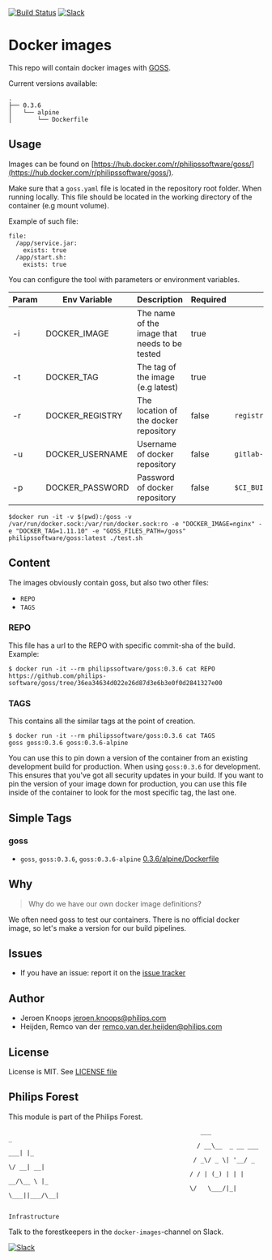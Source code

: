 [![Build Status](https://github.com/philips-software/goss/workflows/build/badge.svg)](https://github.com/philips-software/goss/actions/)
[![Slack](https://philips-software-slackin.now.sh/badge.svg)](https://philips-software-slackin.now.sh)

# Docker images

This repo will contain docker images with [GOSS](https://goss.rocks/).

Current versions available:
```
.
├── 0.3.6
│   └── alpine
│       └── Dockerfile
```
## Usage

Images can be found on [https://hub.docker.com/r/philipssoftware/goss/](https://hub.docker.com/r/philipssoftware/goss/).

Make sure that a `goss.yaml` file is located in the repository root folder.
When running locally. This file should be located in the working directory of the container (e.g mount volume).

Example of such file:

```
file:
  /app/service.jar:
    exists: true
  /app/start.sh:
    exists: true

```

You can configure the tool with parameters or environment variables.

Param | Env Variable    | Description                                   | Required  | Default
------|-----------------|-----------------------------------------------|-----------|-------------------------
-i    | DOCKER_IMAGE    | The name of the image that needs to be tested | true      |
-t    | DOCKER_TAG      | The tag of the image (e.g latest)             | true      |
-r    | DOCKER_REGISTRY | The location of the docker repository         | false     | `registry.hub.docker.com` 
-u    | DOCKER_USERNAME | Username of docker repository                 | false     | `gitlab-ci-token` 
-p    | DOCKER_PASSWORD | Password of docker repository                 | false     | `$CI_BUILD_TOKEN`


```
$docker run -it -v $(pwd):/goss -v /var/run/docker.sock:/var/run/docker.sock:ro -e "DOCKER_IMAGE=nginx" -e "DOCKER_TAG=1.11.10" -e "GOSS_FILES_PATH=/goss" philipssoftware/goss:latest ./test.sh

```


## Content

The images obviously contain goss, but also two other files:
- `REPO`
- `TAGS`

### REPO

This file has a url to the REPO with specific commit-sha of the build.
Example: 

```
$ docker run -it --rm philipssoftware/goss:0.3.6 cat REPO
https://github.com/philips-software/goss/tree/36ea34634d022e26d87d3e6b3e0f0d2841327e00
```

### TAGS

This contains all the similar tags at the point of creation. 

```
$ docker run -it --rm philipssoftware/goss:0.3.6 cat TAGS
goss goss:0.3.6 goss:0.3.6-alpine
```

You can use this to pin down a version of the container from an existing development build for production. When using `goss:0.3.6` for development. This ensures that you've got all security updates in your build. If you want to pin the version of your image down for production, you can use this file inside of the container to look for the most specific tag, the last one.

## Simple Tags

### goss
- `goss`, `goss:0.3.6`, `goss:0.3.6-alpine` [0.3.6/alpine/Dockerfile](0.3.6/alpine/Dockerfile)

## Why

> Why do we have our own docker image definitions?

We often need goss to test our containers. There is no official docker image, so let's make a version for our build pipelines.

## Issues

- If you have an issue: report it on the [issue tracker](https://github.com/philips-software/goss/issues)

## Author

- Jeroen Knoops <jeroen.knoops@philips.com>
- Heijden, Remco van der <remco.van.der.heijden@philips.com>

## License

License is MIT. See [LICENSE file](LICENSE.md)

## Philips Forest

This module is part of the Philips Forest.

```
                                                     ___                   _
                                                    / __\__  _ __ ___  ___| |_
                                                   / _\/ _ \| '__/ _ \/ __| __|
                                                  / / | (_) | | |  __/\__ \ |_
                                                  \/   \___/|_|  \___||___/\__|  

                                                                 Infrastructure
```

Talk to the forestkeepers in the `docker-images`-channel on Slack.

[![Slack](https://philips-software-slackin.now.sh/badge.svg)](https://philips-software-slackin.now.sh)
